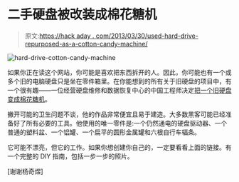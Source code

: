# 二手硬盘被改装成棉花糖机

> 原文:[https://hack aday . com/2013/03/30/used-hard-drive-repurposed-as-a-cotton-candy-machine/](https://hackaday.com/2013/03/30/used-hard-drive-repurposed-as-a-cotton-candy-machine/)

![hard-drive-cotton-candy-machine](../Images/b99cfa00bfc9f10f7481643c2c9bee08.png)

如果你正在读这个网站，你可能是喜欢把东西拆开的人。因此，你可能也有一个或多个旧的电脑硬盘只是坐在零件箱里。在你能想到的所有关于旧硬盘的项目中，有一个很有趣——一位经营硬盘维修和数据恢复中心的中国工程师决定[把一个旧硬盘变成棉花糖机](http://micgadget.com/24223/turning-an-old-hard-disk-into-a-candy-floss-machine/)。

撇开可能的卫生问题不谈，他的作品非常便宜且易于建造。大多数黑客可能已经准备好了所有必要的工具。他使用的唯一零件是:一个仍然通电的硬盘驱动器、一个普通的塑料盆、一个铝罐、一个扁平的圆形金属罐和六根自行车辐条。

它可能不漂亮，但它的工作。如果你想创建你自己的，一定要看看上面的链接。有一个完整的 DIY 指南，包括一步一步的照片。

[谢谢杨奇煜]